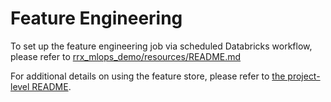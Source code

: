# Feature Engineering
To set up the feature engineering job via scheduled Databricks workflow, please refer to [rrx_mlops_demo/resources/README.md](../resources/README.md)

For additional details on using the feature store, please refer to [the project-level README](../README.md).
